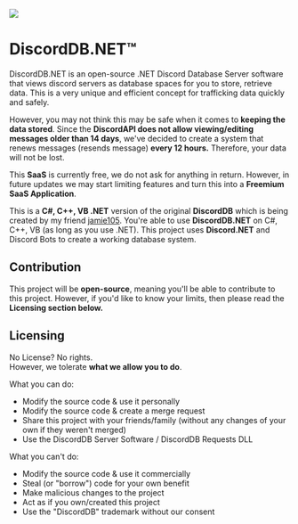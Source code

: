 ![](https://media.discordapp.net/attachments/920270362334355506/1047979368196092004/DiscordDB.png?size=10) 
# DiscordDB.NET™
DiscordDB.NET is an open-source .NET Discord Database Server software that views discord servers as database spaces for you to store, retrieve data. This is a very unique and efficient concept for trafficking data quickly and safely.

However, you may not think this may be safe when it comes to **keeping the data stored**. Since the **DiscordAPI does not allow viewing/editing messages older than 14 days**, we've decided to create a system that renews messages (resends message) **every 12 hours.** Therefore, your data will not be lost.

This **SaaS** is currently free, we do not ask for anything in return. However, in future updates we may start limiting features and turn this into a **Freemium SaaS Application**.

This is a **C#, C++, VB .NET** version of the original **DiscordDB** which is being created by my friend [jamie105](https://github.com/jamie105). You're able to use **DiscordDB.NET** on C#, C++, VB (as long as you use .NET). This project uses **Discord.NET** and Discord Bots to create a working database system.

## Contribution

This project will be **open-source**, meaning you'll be able to contribute to this project. However, if you'd like to know your limits, then please read the **Licensing section below.**

## Licensing

No License? No rights.\
However, we tolerate **what we allow you to do**.

What you can do:
- Modify the source code & use it personally
- Modify the source code & create a merge request
- Share this project with your friends/family (without any changes of your own if they weren't merged)
- Use the DiscordDB Server Software / DiscordDB Requests DLL

What you can't do:
- Modify the source code & use it commercially
- Steal (or "borrow") code for your own benefit
- Make malicious changes to the project
- Act as if you own/created this project
- Use the "DiscordDB" trademark without our consent
